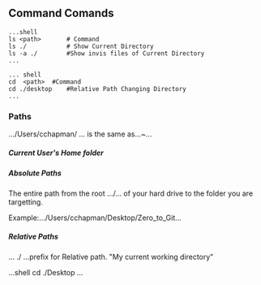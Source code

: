 ## Command Comands
    ...shell					
    ls <path>		# Command
    ls ./			# Show Current Directory
    ls -a ./		#Show invis files of Current Directory
    ...
        
 	... shell		
	cd  <path>	#Command
	cd ./desktop	#Relative Path Changing Directory
	...
### Paths
.../Users/cchapman/ ... is the same as...~...

##### Current User's Home folder 

##### Absolute Paths
The entire path from the root .../... of your hard drive to the folder you are targetting.

Example:.../Users/cchapman/Desktop/Zero_to_Git...

##### Relative Paths

... ./ ...prefix for Relative path. "My current working directory"

...shell
cd ./Desktop
...

